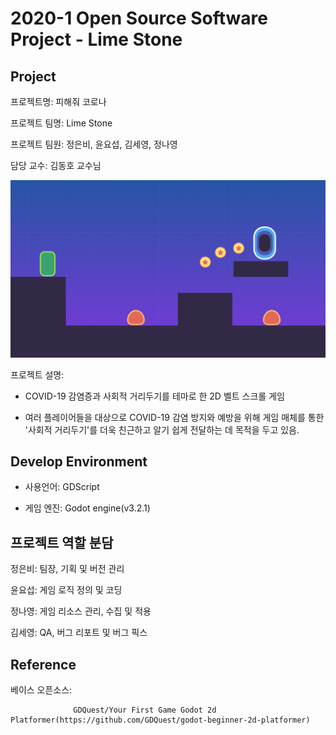 # 2020-1 Open Source Software Project - Lime Stone

## Project

프로젝트명: 피해줘 코로나

프로젝트 팀명: Lime Stone

프로젝트 팀원: 정은비, 윤요섭, 김세영, 정나영

담당 교수: 김동호 교수님


![피해줘 코로나의 배너로 변경하기](./assets/project-banner.png)

프로젝트 설명: 

- COVID-19 감염증과 사회적 거리두기를 테마로 한 2D 벨트 스크롤 게임

- 여러 플레이어들을 대상으로 COVID-19 감염 방지와 예방을 위해 게임 매체를 통한 '사회적 거리두기'를 더욱 친근하고 알기 쉽게 전달하는 데 목적을 두고 있음.


## Develop Environment


- 사용언어: GDScript

- 게임 엔진: Godot engine(v3.2.1)



## 프로젝트 역할 분담


정은비: 팀장, 기획 및 버전 관리

윤요섭: 게임 로직 정의 및 코딩

정나영: 게임 리소스 관리, 수집 및 적용

김세영: QA, 버그 리포트 및 버그 픽스



## Reference


베이스 오픈소스:

                  GDQuest/Your First Game Godot 2d Platformer(https://github.com/GDQuest/godot-beginner-2d-platformer)
                  
